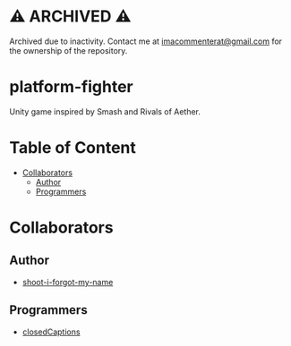 # :warning: ARCHIVED :warning:
Archived due to inactivity. Contact me at imacommenterat@gmail.com for the ownership of the repository.


# platform-fighter
Unity game inspired by Smash and Rivals of Aether.

# Table of Content
* [Collaborators](#collaborators)
  * [Author](#author)
  * [Programmers](#programmers)

# Collaborators

## Author
* [shoot-i-forgot-my-name](https://github.com/shoot-i-forgot-my-name)

## Programmers
* [closedCaptions](https://github.com/closedCaptions)

